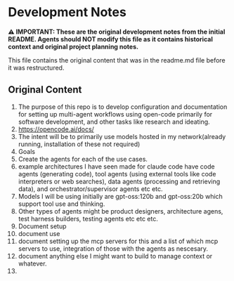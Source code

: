 # Development Notes

**⚠️ IMPORTANT: These are the original development notes from the initial README. Agents should NOT modify this file as it contains historical context and original project planning notes.**

This file contains the original content that was in the readme.md file before it was restructured.

## Original Content

1. The purpose of this repo is to develop configuration and documentation for setting up multi-agent workflows using open-code primarily for software development, and other tasks like research and ideating. 
2. https://opencode.ai/docs/
3. The intent will be to primarily use models hosted in my network(already running, installation of these not required)
4. Goals
5. Create the agents for each of the use cases. 
6.   example architectures I have seen made for claude code have code agents (generating code), tool agents (using external tools like code interpreters or web searches), data agents (processing and retrieving data), and orchestrator/supervisor agents etc etc. 
7.   Models I will be using initially are gpt-oss:120b and gpt-oss:20b which support tool use and thinking. 
8.   Other types of agents might be product designers, architecture agens, test harness builders, testing agents etc etc etc. 
9. Document setup 
10. document use 
11. document setting up the mcp servers for this and a list of which mcp servers to use, integration of those with the agents as nescesary. 
12. document anything else I might want to build to manage context or whatever. 
13.